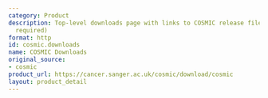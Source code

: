 ```yaml
---
category: Product
description: Top-level downloads page with links to COSMIC release files (registration/license
  required)
format: http
id: cosmic.downloads
name: COSMIC Downloads
original_source:
- cosmic
product_url: https://cancer.sanger.ac.uk/cosmic/download/cosmic
layout: product_detail
---
```

